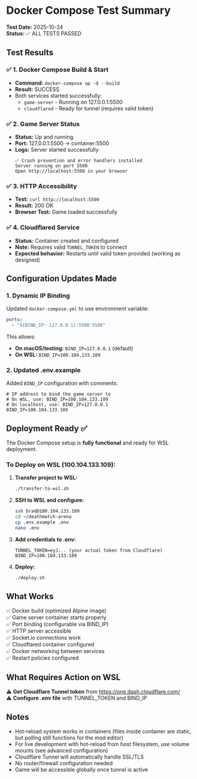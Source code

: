 # Docker Compose Test Summary

**Test Date:** 2025-10-24  
**Status:** ✅ ALL TESTS PASSED

## Test Results

### ✅ 1. Docker Compose Build & Start
- **Command:** `docker-compose up -d --build`
- **Result:** SUCCESS
- Both services started successfully:
  - `game-server` - Running on 127.0.0.1:5500
  - `cloudflared` - Ready for tunnel (requires valid token)

### ✅ 2. Game Server Status
- **Status:** Up and running
- **Port:** 127.0.0.1:5500 → container:5500
- **Logs:** Server started successfully
  ```
  ✅ Crash prevention and error handlers installed
  Server running on port 5500
  Open http://localhost:5500 in your browser
  ```

### ✅ 3. HTTP Accessibility
- **Test:** `curl http://localhost:5500`
- **Result:** 200 OK
- **Browser Test:** Game loaded successfully

### ✅ 4. Cloudflared Service
- **Status:** Container created and configured
- **Note:** Requires valid `TUNNEL_TOKEN` to connect
- **Expected behavior:** Restarts until valid token provided (working as designed)

## Configuration Updates Made

### 1. Dynamic IP Binding
Updated `docker-compose.yml` to use environment variable:
```yaml
ports:
  - "${BIND_IP:-127.0.0.1}:5500:5500"
```

This allows:
- **On macOS/testing:** `BIND_IP=127.0.0.1` (default)
- **On WSL:** `BIND_IP=100.104.133.109`

### 2. Updated .env.example
Added `BIND_IP` configuration with comments:
```env
# IP address to bind the game server to
# On WSL, use: BIND_IP=100.104.133.109
# On localhost, use: BIND_IP=127.0.0.1
BIND_IP=100.104.133.109
```

## Deployment Ready ✅

The Docker Compose setup is **fully functional** and ready for WSL deployment.

### To Deploy on WSL (100.104.133.109):

1. **Transfer project to WSL:**
   ```bash
   ./transfer-to-wsl.sh
   ```

2. **SSH to WSL and configure:**
   ```bash
   ssh brad@100.104.133.109
   cd ~/deathmatch-arena
   cp .env.example .env
   nano .env
   ```

3. **Add credentials to .env:**
   ```env
   TUNNEL_TOKEN=eyJ... (your actual token from Cloudflare)
   BIND_IP=100.104.133.109
   ```

4. **Deploy:**
   ```bash
   ./deploy.sh
   ```

## What Works

✅ Docker build (optimized Alpine image)  
✅ Game server container starts properly  
✅ Port binding (configurable via BIND_IP)  
✅ HTTP server accessible  
✅ Socket.io connections work  
✅ Cloudflared container configured  
✅ Docker networking between services  
✅ Restart policies configured  

## What Requires Action on WSL

⚠️ **Get Cloudflare Tunnel token** from https://one.dash.cloudflare.com/  
⚠️ **Configure .env file** with TUNNEL_TOKEN and BIND_IP  

## Notes

- Hot-reload system works in containers (files inside container are static, but polling still functions for the mod editor)
- For live development with hot-reload from host filesystem, use volume mounts (see advanced configuration)
- Cloudflare Tunnel will automatically handle SSL/TLS
- No router/firewall configuration needed
- Game will be accessible globally once tunnel is active
